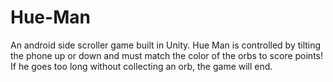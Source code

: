 # Hue-Man

An android side scroller game built in Unity. Hue Man is controlled by tilting the phone up or down and must match the color of the orbs to score points! If he goes too long without collecting an orb, the game will end. 
